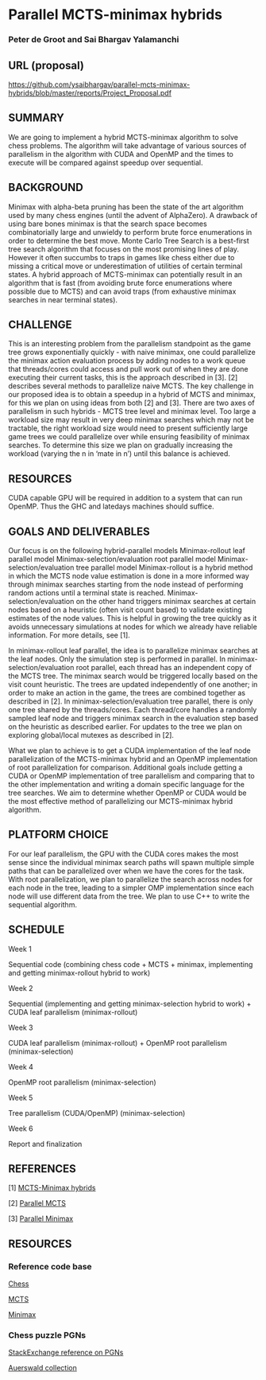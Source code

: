 # Parallel MCTS-minimax hybrids
### Peter de Groot and Sai Bhargav Yalamanchi

## URL (proposal)
https://github.com/ysaibhargav/parallel-mcts-minimax-hybrids/blob/master/reports/Project_Proposal.pdf

## SUMMARY
We are going to implement a hybrid MCTS-minimax algorithm to solve chess problems. The algorithm will take advantage of various sources of parallelism in the algorithm with CUDA and OpenMP and the times to execute will be compared against speedup over sequential.

## BACKGROUND
Minimax with alpha-beta pruning has been the state of the art algorithm used by many chess engines (until the advent of AlphaZero). A drawback of using bare bones minimax is that the search space becomes combinatorially large and unwieldy to perform brute force enumerations in order to determine the best move. Monte Carlo Tree Search is a best-first tree search algorithm that focuses on the most promising lines of play. However it often succumbs to traps in games like chess either due to missing a critical move or underestimation of utilities of certain terminal states. A hybrid approach of MCTS-minimax can potentially result in an algorithm that is fast (from avoiding brute force enumerations where possible due to MCTS) and can avoid traps (from exhaustive minimax searches in near terminal states).

## CHALLENGE
This is an interesting problem from the parallelism standpoint as the game tree grows exponentially quickly - with naive minimax, one could parallelize the minimax action evaluation process by adding nodes to a work queue that threads/cores could access and pull work out of when they are done executing their current tasks, this is the approach described in [3]. [2] describes several methods to parallelize naive MCTS. The key challenge in our proposed idea is to obtain a speedup in a hybrid of MCTS and minimax, for this we plan on using ideas from both [2] and [3]. There are two axes of parallelism in such hybrids - MCTS tree level and minimax level. Too large a workload size may result in very deep minimax searches which may not be tractable, the right workload size would need to present sufficiently large game trees we could parallelize over while ensuring feasibility of minimax searches. To determine this size we plan on gradually increasing the workload (varying the n in ‘mate in n’) until this balance is achieved.

## RESOURCES
CUDA capable GPU will be required in addition to a system that can run OpenMP. Thus the GHC and latedays machines should suffice.

## GOALS AND DELIVERABLES
Our focus is on the following hybrid-parallel models
Minimax-rollout leaf parallel model
Minimax-selection/evaluation root parallel model
Minimax-selection/evaluation tree parallel model
Minimax-rollout is a hybrid method in which the MCTS node value estimation is done in a more informed way through minimax searches starting from the node instead of performing random actions until a terminal state is reached. Minimax-selection/evaluation on the other hand triggers minimax searches at certain nodes based on a heuristic (often visit count based) to validate existing estimates of the node values. This is helpful in growing the tree quickly as it avoids unnecessary simulations at nodes for which we already have reliable information. For more details, see [1].

In minimax-rollout leaf parallel, the idea is to parallelize minimax searches at the leaf nodes. Only the simulation step is performed in parallel. In minimax-selection/evaluation root parallel, each thread has an independent copy of the MCTS tree. The minimax search would be triggered locally based on the visit count heuristic. The trees are updated independently of one another; in order to make an action in the game, the trees are combined together as described in [2]. In minimax-selection/evaluation tree parallel, there is only one tree shared by the threads/cores. Each thread/core handles a randomly sampled leaf node and triggers minimax search in the evaluation step based on the heuristic as described earlier. For updates to the tree we plan on exploring global/local mutexes as described in [2].

What we plan to achieve is to get a CUDA implementation of the leaf node parallelization of the MCTS-minimax hybrid and an OpenMP implementation of root parallelization for comparison. Additional goals include getting a CUDA or OpenMP implementation of tree parallelism and comparing that to the other implementation and writing a domain specific language for the tree searches. We aim to determine whether OpenMP or CUDA would be the most effective method of parallelizing our MCTS-minimax hybrid algorithm.

## PLATFORM CHOICE
For our leaf parallelism, the GPU with the CUDA cores makes the most sense since the individual minimax search paths will spawn multiple simple paths that can be parallelized over when we have the cores for the task. With root parallelization, we plan to parallelize the search across nodes for each node in the tree, leading to a simpler OMP implementation since each node will use different data from the tree. We plan to use C++ to write the sequential algorithm.

## SCHEDULE
Week 1

Sequential code (combining chess code + MCTS + minimax, implementing and getting minimax-rollout hybrid to work)

Week 2

Sequential (implementing and getting minimax-selection hybrid to work) + CUDA leaf parallelism (minimax-rollout)

Week 3

CUDA leaf parallelism (minimax-rollout) + OpenMP root parallelism (minimax-selection)

Week 4

OpenMP root parallelism (minimax-selection)

Week 5

Tree parallelism (CUDA/OpenMP) (minimax-selection)

Week 6

Report and finalization


## REFERENCES

[1] [MCTS-Minimax hybrids](https://dke.maastrichtuniversity.nl/m.winands/documents/mcts-minimax_hybrids_final.pdf)

[2] [Parallel MCTS](http://citeseerx.ist.psu.edu/viewdoc/download?doi=10.1.1.159.4373&rep=rep1&type=pdf)

[3] [Parallel Minimax](http://olab.is.s.u-tokyo.ac.jp/~kamil.rocki/rocki_ppam09.pdf)

## RESOURCES
### Reference code base

[Chess](https://github.com/tobijk/simple-chess)

[MCTS](https://github.com/memo/ofxMSAmcts)

[Minimax](https://github.com/ryancesiel/tictactoe-minimax)

### Chess puzzle PGNs

[StackExchange reference on PGNs](https://chess.stackexchange.com/questions/19633/chess-puzzle-database-with-pgn-or-fen)

[Auerswald collection](http://gorgonian.weebly.com/pgn.html)
